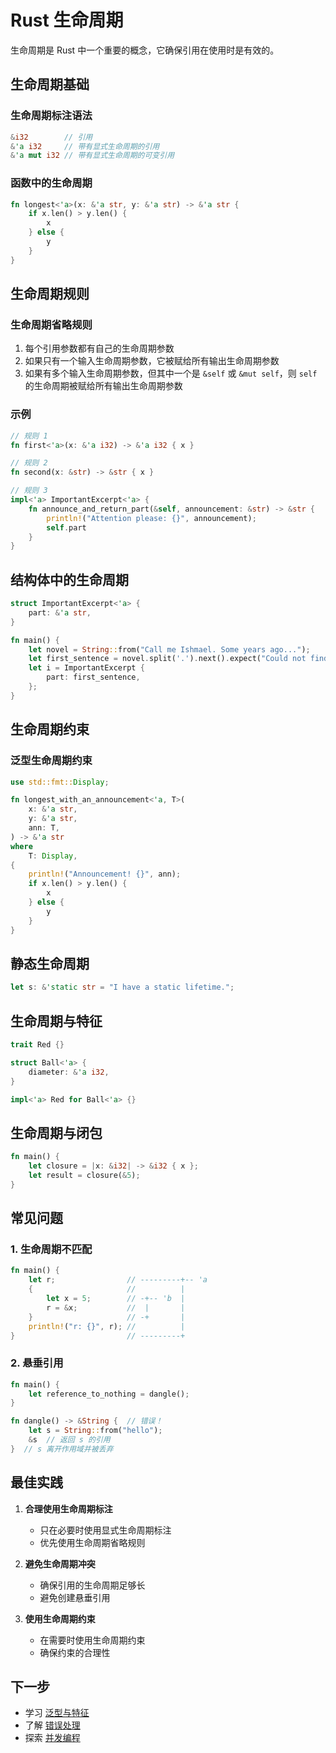 # Rust 生命周期

生命周期是 Rust 中一个重要的概念，它确保引用在使用时是有效的。

## 生命周期基础

### 生命周期标注语法

```rust
&i32        // 引用
&'a i32     // 带有显式生命周期的引用
&'a mut i32 // 带有显式生命周期的可变引用
```

### 函数中的生命周期

```rust
fn longest<'a>(x: &'a str, y: &'a str) -> &'a str {
    if x.len() > y.len() {
        x
    } else {
        y
    }
}
```

## 生命周期规则

### 生命周期省略规则

1. 每个引用参数都有自己的生命周期参数
2. 如果只有一个输入生命周期参数，它被赋给所有输出生命周期参数
3. 如果有多个输入生命周期参数，但其中一个是 `&self` 或 `&mut self`，则 `self` 的生命周期被赋给所有输出生命周期参数

### 示例

```rust
// 规则 1
fn first<'a>(x: &'a i32) -> &'a i32 { x }

// 规则 2
fn second(x: &str) -> &str { x }

// 规则 3
impl<'a> ImportantExcerpt<'a> {
    fn announce_and_return_part(&self, announcement: &str) -> &str {
        println!("Attention please: {}", announcement);
        self.part
    }
}
```

## 结构体中的生命周期

```rust
struct ImportantExcerpt<'a> {
    part: &'a str,
}

fn main() {
    let novel = String::from("Call me Ishmael. Some years ago...");
    let first_sentence = novel.split('.').next().expect("Could not find a '.'");
    let i = ImportantExcerpt {
        part: first_sentence,
    };
}
```

## 生命周期约束

### 泛型生命周期约束

```rust
use std::fmt::Display;

fn longest_with_an_announcement<'a, T>(
    x: &'a str,
    y: &'a str,
    ann: T,
) -> &'a str
where
    T: Display,
{
    println!("Announcement! {}", ann);
    if x.len() > y.len() {
        x
    } else {
        y
    }
}
```

## 静态生命周期

```rust
let s: &'static str = "I have a static lifetime.";
```

## 生命周期与特征

```rust
trait Red {}

struct Ball<'a> {
    diameter: &'a i32,
}

impl<'a> Red for Ball<'a> {}
```

## 生命周期与闭包

```rust
fn main() {
    let closure = |x: &i32| -> &i32 { x };
    let result = closure(&5);
}
```

## 常见问题

### 1. 生命周期不匹配

```rust
fn main() {
    let r;                // ---------+-- 'a
    {                     //          |
        let x = 5;        // -+-- 'b  |
        r = &x;           //  |       |
    }                     // -+       |
    println!("r: {}", r); //          |
}                         // ---------+
```

### 2. 悬垂引用

```rust
fn main() {
    let reference_to_nothing = dangle();
}

fn dangle() -> &String {  // 错误！
    let s = String::from("hello");
    &s  // 返回 s 的引用
}  // s 离开作用域并被丢弃
```

## 最佳实践

1. **合理使用生命周期标注**
   - 只在必要时使用显式生命周期标注
   - 优先使用生命周期省略规则

2. **避免生命周期冲突**
   - 确保引用的生命周期足够长
   - 避免创建悬垂引用

3. **使用生命周期约束**
   - 在需要时使用生命周期约束
   - 确保约束的合理性

## 下一步

- 学习 [泛型与特征](/rust/generics-traits)
- 了解 [错误处理](/rust/error-handling)
- 探索 [并发编程](/rust/concurrency) 